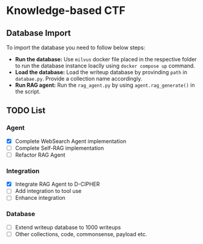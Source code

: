 # Knowledge-based CTF
## Database Import
To import the database you need to follow below steps:
- **Run the database:** Use `milvus` docker file placed in the respective folder to run the database instance loaclly using `docker compose up` command.
- **Load the database:** Load the writeup database by provinding `path` in `databae.py`. Provide a collection name accordingly.
- **Run RAG agent:** Run the `rag_agent.py` by using `agent.rag_generate()` in the script.
## TODO List
### Agent
- [x] Complete WebSearch Agent implementation
- [ ] Complete Self-RAG implementation
- [ ] Refactor RAG Agent
### Integration
- [x] Integrate RAG Agent to D-CIPHER
- [ ] Add integration to tool use
- [ ] Enhance integration
### Database
- [ ] Extend writeup database to 1000 writeups
- [ ] Other collections, code, commonsense, payload etc.